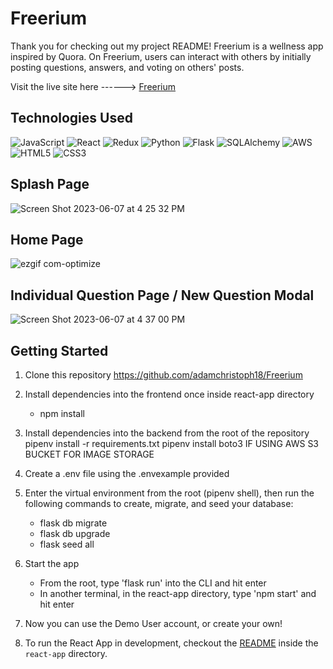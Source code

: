 # Freerium

Thank you for checking out my project README! Freerium is a wellness app inspired by Quora. On Freerium, users can interact with others by initially posting questions, answers, and voting on others' posts.

Visit the live site here ------> [Freerium](https://freerium.onrender.com)


## Technologies Used

![JavaScript](https://img.shields.io/badge/javascript-%23323330.svg?style=for-the-badge&logo=javascript&logoColor=%23F7DF1E)
![React](https://img.shields.io/badge/react-%2320232a.svg?style=for-the-badge&logo=react&logoColor=%2361DAFB)
![Redux](https://img.shields.io/badge/redux-%23593d88.svg?style=for-the-badge&logo=redux&logoColor=white)
![Python](https://img.shields.io/badge/Python-%233776AB.svg?style=for-the-badge&logo=python&logoColor=white)
![Flask](https://img.shields.io/badge/Flask-%23000.svg?style=for-the-badge&logo=flask&logoColor=white)
![SQLAlchemy](https://img.shields.io/badge/SQLAlchemy-%23FCA121.svg?style=for-the-badge&logo=sqlalchemy&logoColor=white)
![AWS](https://img.shields.io/badge/AWS-%23FF9900.svg?style=for-the-badge&logo=amazon-aws&logoColor=white)
![HTML5](https://img.shields.io/badge/html5-%23E34F26.svg?style=for-the-badge&logo=html5&logoColor=white)
![CSS3](https://img.shields.io/badge/css3-%231572B6.svg?style=for-the-badge&logo=css3&logoColor=white)


## Splash Page

![Screen Shot 2023-06-07 at 4 25 32 PM](https://github.com/adamchristoph18/Freerium/assets/110206190/832adb4c-970a-4c39-b63b-fc4b39de4ec6)

## Home Page
![ezgif com-optimize](https://github.com/adamchristoph18/Freerium/assets/110206190/0c4bd176-6a2f-43f9-8d43-998cba203eae)

## Individual Question Page / New Question Modal

![Screen Shot 2023-06-07 at 4 37 00 PM](https://github.com/adamchristoph18/Freerium/assets/110206190/024b0ad9-9805-42ca-a274-0f7a4498c72c)


## Getting Started

1. Clone this repository
      https://github.com/adamchristoph18/Freerium
      
2. Install dependencies into the frontend once inside react-app directory
      - npm install

3. Install dependencies into the backend from the root of the repository
      pipenv install -r requirements.txt 
      pipenv install boto3 IF USING AWS S3 BUCKET FOR IMAGE STORAGE

4. Create a .env file using the .envexample provided

5. Enter the virtual environment from the root (pipenv shell), then run the following commands to create, migrate, and seed your database:
      - flask db migrate
      - flask db upgrade
      - flask seed all
 
6. Start the app
      - From the root, type 'flask run' into the CLI and hit enter
      - In another terminal, in the react-app directory, type 'npm start' and hit enter

7. Now you can use the Demo User account, or create your own!

8. To run the React App in development, checkout the [README](./react-app/README.md) inside the `react-app` directory.
